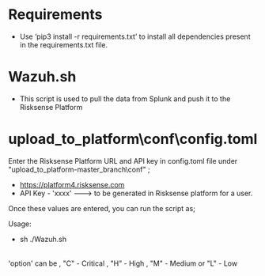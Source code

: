 # Requirements

*  Use ‘pip3 install -r requirements.txt’ to install all dependencies present in the requirements.txt file.

# Wazuh.sh

* This script is used to pull the data from Splunk and push it to the Risksense Platform


# upload_to_platform\conf\config.toml

Enter the Risksense Platform URL and API key in config.toml file under "upload_to_platform-master_branch\conf" ; 

* https://platform4.risksense.com 
* API Key - 'xxxx'   ---> to be generated in Risksense platform for a user.


Once these values are entered, you can run the script as;

Usage:

* sh ./Wazuh.sh <option>

'option' can be , 
"C" - Critical , "H" - High , "M" - Medium or "L" - Low

